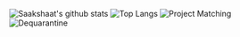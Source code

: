 ![Saakshaat's github stats](https://github-readme-stats.vercel.app/api?username=saakshaat&count_private=true&show_icons=true&theme=radical)
![Top Langs](https://github-readme-stats.vercel.app/api/top-langs/?username=saakshaat&layout=compact&count_private=true&theme=radical)
![Project Matching](https://github-readme-stats.vercel.app/api/pin/?username=dsc-umass&repo=project-matching&show_icons=true&theme=radical) ![Dequarantine](https://github-readme-stats.vercel.app/api/pin/?username=saakshaat&repo=dequarantine&show_icons=true&theme=radical)
